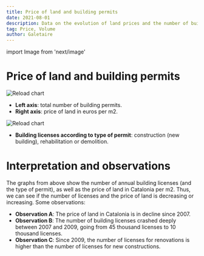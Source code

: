 ```yaml
---
title: Price of land and building permits
date: 2021-08-01
description: Data on the evolution of land prices and the number of building permits, depending on whether they are for new construction, renovations or demolitions.
tag: Price, Volume
author: Galetaire
---
```


import Image from 'next/image'

# Price of land and building permits

<Image
  src="/images/llicenciesobra.png"
  alt="Reload chart"
  width={726}
  height={455}
  priority
  className="next-image"
/>

- **Left axis**: total number of building permits.
- **Right axis**: price of land in euros per m2.

<Image
  src="/images/tipusobra.png"
  alt="Reload chart"
  width={726}
  height={457}
  priority
  className="next-image"
/>

- **Building licenses according to type of permit**: construction (new building), rehabilitation or demolition.

# Interpretation and observations

The graphs from above show the number of annual building licenses (and the type of permit), as well as the price of land in Catalonia per m2. Thus, we can see if the number of licenses and the price of land is decreasing or increasing. Some observations:

- **Observation A**: The price of land in Catalonia is in decline since 2007.
- **Observation B**: The number of building licenses crashed deeply between 2007 and 2009, going from 45 thousand licenses to 10 thousand licenses.
- **Observation C**: Since 2009, the number of licenses for renovations is higher than the number of licenses for new constructions.
